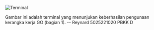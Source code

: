 ![Terminal](terminal.png)

Gambar ini adalah terminal yang menunjukan keberhasilan pengunaan kerangka kerja GO (bagian 1).
-- Reynard 5025221020 PBKK D